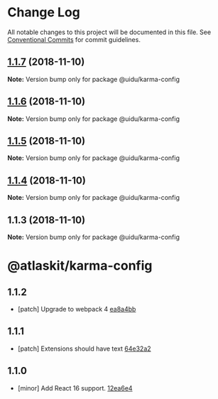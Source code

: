 # Change Log

All notable changes to this project will be documented in this file.
See [Conventional Commits](https://conventionalcommits.org) for commit guidelines.

## [1.1.7](https://github.com/uidu-org/guidu/compare/@uidu/karma-config@1.1.6...@uidu/karma-config@1.1.7) (2018-11-10)

**Note:** Version bump only for package @uidu/karma-config





## [1.1.6](https://github.com/uidu-org/guidu/compare/@uidu/karma-config@1.1.5...@uidu/karma-config@1.1.6) (2018-11-10)

**Note:** Version bump only for package @uidu/karma-config





## [1.1.5](https://github.com/uidu-org/guidu/compare/@uidu/karma-config@1.1.4...@uidu/karma-config@1.1.5) (2018-11-10)

**Note:** Version bump only for package @uidu/karma-config





## [1.1.4](https://github.com/uidu-org/guidu/compare/@uidu/karma-config@1.1.3...@uidu/karma-config@1.1.4) (2018-11-10)

**Note:** Version bump only for package @uidu/karma-config





## 1.1.3 (2018-11-10)

**Note:** Version bump only for package @uidu/karma-config





# @atlaskit/karma-config

## 1.1.2
- [patch] Upgrade to webpack 4 [ea8a4bb](https://bitbucket.org/atlassian/atlaskit-mk-2/commits/ea8a4bb)

## 1.1.1
- [patch] Extensions should have text [64e32a2](https://bitbucket.org/atlassian/atlaskit-mk-2/commits/64e32a2)

## 1.1.0
- [minor] Add React 16 support. [12ea6e4](https://bitbucket.org/atlassian/atlaskit-mk-2/commits/12ea6e4)

